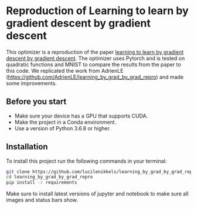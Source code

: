 # Reproduction of Learning to learn by gradient descent by gradient descent 

This optimizer is a reproduction of the paper [learning to learn by gradient descent by gradient descent](https://arxiv.org/pdf/1606.04474.pdf).
The optimizer uses Pytorch and is tested on quadratic functions and MNIST to compare the results from the paper to this code. We replicated the work from AdrienLE (https://github.com/AdrienLE/learning_by_grad_by_grad_repro) and made some improvements.

## Before you start
* Make sure your device has a GPU that supports CUDA.
* Make the project in a Conda environment.
* Use a version of Python 3.6.8 or higher.

## Installation

To install this project run the following commands in your terminal: 

```bash
git clone https://github.com/lucilenikkels/learning_by_grad_by_grad_repro.git
cd learning_by_grad_by_grad_repro
pip install -r requirements
```
Make sure to install latest versions of jupyter and notebook to make sure all images and status bars show.
